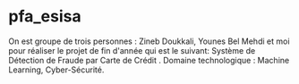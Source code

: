 # pfa_esisa
On est groupe de trois personnes : Zineb Doukkali, Younes Bel Mehdi et moi pour réaliser le projet de fin d'année qui est le suivant: Système de Détection de Fraude par Carte de Crédit .
Domaine technologique : Machine Learning, Cyber-Sécurité.

